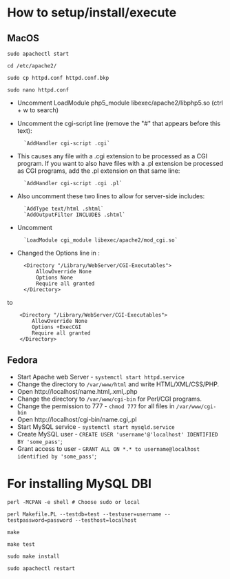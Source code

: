 # How to setup/install/execute
## MacOS

`sudo apachectl start`

`cd /etc/apache2/`

`sudo cp httpd.conf httpd.conf.bkp`

`sudo nano httpd.conf`

* Uncomment LoadModule php5_module libexec/apache2/libphp5.so (ctrl + w to search)
* Uncomment the cgi-script line (remove the "#" that appears before this text):

        `AddHandler cgi-script .cgi`

* This causes any file with a .cgi extension to be processed as a CGI program. If you want to also have files with a .pl extension be processed as CGI programs, add the .pl extension on that same line:

        `AddHandler cgi-script .cgi .pl`
* Also uncomment these two lines to allow for server-side includes:

        `AddType text/html .shtml`
        `AddOutputFilter INCLUDES .shtml`

* Uncomment
        
        `LoadModule cgi_module libexec/apache2/mod_cgi.so`

* Changed the Options line in :

        <Directory "/Library/WebServer/CGI-Executables">
            AllowOverride None
            Options None
            Require all granted
        </Directory>

to

        <Directory "/Library/WebServer/CGI-Executables">
            AllowOverride None
            Options +ExecCGI
            Require all granted
        </Directory>
        
## Fedora
* Start Apache web Server - `systemctl start httpd.service`
* Change the directory to `/var/www/html` and write HTML/XML/CSS/PHP.
* Open http://localhost/name.html,.xml,.php
* Change the directory to `/var/www/cgi-bin` for Perl/CGI programs. 
* Change the permission to 777 - `chmod 777` for all files in `/var/www/cgi-bin`
* Open http://localhost/cgi-bin/name.cgi,.pl
* Start MySQL service - `systemctl start mysqld.service`
* Create MySQL user - `CREATE USER 'username'@'localhost' IDENTIFIED BY 'some_pass'`;
* Grant access to user - `GRANT ALL ON *.* to username@localhost identified by 'some_pass'`;


# For installing MySQL DBI
`perl -MCPAN -e shell # Choose sudo or local`

`perl Makefile.PL --testdb=test --testuser=username --testpassword=password --testhost=localhost`

`make`

`make test`

`sudo make install`

`sudo apachectl restart`


